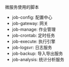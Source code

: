 微服务使用的脚本
- job-config: 配置中心
- job-gateway: 网关
- job-manage: 作业管理
- job-crontab: 定时任务
- job-execute: 执行引擎
- job-logsvr: 日志服务
- job-backup: 导入导出服务
- job-analysis: 统计分析服务